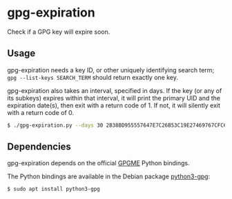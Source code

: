 # gpg-expiration

Check if a GPG key will expire soon.

## Usage

gpg-expiration needs a key ID, or other uniquely identifying search term;
`gpg --list-keys SEARCH_TERM` should return exactly one key.

gpg-expiration also takes an interval, specified in days.
If the key (or any of its subkeys) expires within that interval,
it will print the primary UID and the expiration date(s),
then exit with a return code of 1.
If not, it will silently exit with a return code of 0.

```sh
$ ./gpg-expiration.py --days 30 2B38BD955557647E7C26B53C19E27469767CFC68
```

## Dependencies

gpg-expiration depends on the official
[GPGME](https://www.gnupg.org/related_software/gpgme/index.html)
Python bindings.

The Python bindings are available in the Debian package
[python3-gpg](https://packages.debian.org/stable/python3-gpg):

```sh
$ sudo apt install python3-gpg
```
